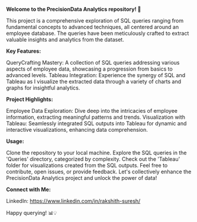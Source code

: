 **Welcome to the PrecisionData Analytics repository! 🚀**

This project is a comprehensive exploration of SQL queries ranging from fundamental concepts to advanced techniques, all centered around an employee database. The queries have been meticulously crafted to extract valuable insights and analytics from the dataset.

**Key Features:**

QueryCrafting Mastery: A collection of SQL queries addressing various aspects of employee data, showcasing a progression from basics to advanced levels.
Tableau Integration: Experience the synergy of SQL and Tableau as I visualize the extracted data through a variety of charts and graphs for insightful analytics.

**Project Highlights:**

Employee Data Exploration: Dive deep into the intricacies of employee information, extracting meaningful patterns and trends.
Visualization with Tableau: Seamlessly integrated SQL outputs into Tableau for dynamic and interactive visualizations, enhancing data comprehension.

**Usage:**

Clone the repository to your local machine.
Explore the SQL queries in the 'Queries' directory, categorized by complexity.
Check out the 'Tableau' folder for visualizations created from the SQL outputs.
Feel free to contribute, open issues, or provide feedback. Let's collectively enhance the PrecisionData Analytics project and unlock the power of data!

**Connect with Me:**

LinkedIn: https://www.linkedin.com/in/rakshith-suresh/

Happy querying! 📊💡
